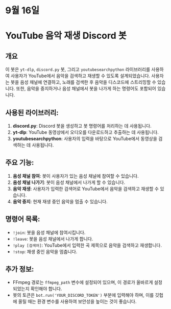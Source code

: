 # 9월 16일
# YouTube 음악 재생 Discord 봇

## 개요
이 봇은 `yt-dlp`, `discord.py` 봇, 그리고 `youtubesearchpython` 라이브러리를 사용하여 사용자가 YouTube에서 음악을 검색하고 재생할 수 있도록 설계되었습니다. 사용자는 봇을 음성 채널에 연결하고, 노래를 검색한 후 음악을 디스코드에 스트리밍할 수 있습니다. 또한, 음악을 중지하거나 음성 채널에서 봇을 나가게 하는 명령어도 포함되어 있습니다.

## 사용된 라이브러리:
1. **discord.py**: Discord 봇을 생성하고 봇 명령어를 처리하는 데 사용됩니다.
2. **yt-dlp**: YouTube 동영상에서 오디오를 다운로드하고 추출하는 데 사용됩니다.
3. **youtubesearchpython**: 사용자의 입력을 바탕으로 YouTube에서 동영상을 검색하는 데 사용됩니다.

## 주요 기능:
1. **음성 채널 참여**: 봇이 사용자가 있는 음성 채널에 참여할 수 있습니다.
2. **음성 채널 나가기**: 봇이 음성 채널에서 나가게 할 수 있습니다.
3. **음악 재생**: 사용자가 입력한 검색어로 YouTube에서 음악을 검색하고 재생할 수 있습니다.
4. **음악 중지**: 현재 재생 중인 음악을 멈출 수 있습니다.

## 명령어 목록:
- `!join`: 봇을 음성 채널에 참여시킵니다.
- `!leave`: 봇을 음성 채널에서 나가게 합니다.
- `!play [검색어]`: YouTube에서 입력한 곡 제목으로 음악을 검색하고 재생합니다.
- `!stop`: 재생 중인 음악을 멈춥니다.

## 추가 정보:
- FFmpeg 경로는 `ffmpeg_path` 변수에 설정되어 있으며, 이 경로가 올바르게 설정되었는지 확인해야 합니다.
- 봇의 토큰은 `bot.run('YOUR_DISCORD_TOKEN')` 부분에 입력해야 하며, 이를 깃헙에 올릴 때는 환경 변수를 사용하여 보안성을 높이는 것이 좋습니다.

